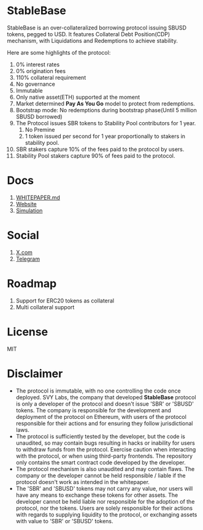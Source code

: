 # StableBase

StableBase is an over-collateralized borrowing protocol issuing SBUSD tokens, pegged to USD. It features Collateral Debt Position(CDP) mechanism, with Liquidations and Redemptions to achieve stability. 

Here are some highlights of the protocol:

1. 0% interest rates
2. 0% origination fees
3. 110% collateral requirement
4. No governance
5. Immutable
6. Only native asset(ETH) supported at the moment
7. Market determined **Pay As You Go** model to protect from redemptions.
8. Bootstrap mode: No redemptions during bootstrap phase(Until 5 million SBUSD borrowed)
10. The Protocol issues SBR tokens to Stability Pool contributors for 1 year.
    1. No Premine
    2. 1 token issued per second for 1 year proportionally to stakers in stability pool.
11. SBR stakers capture 10% of the fees paid to the protocol by users.
12. Stability Pool stakers capture 90% of fees paid to the protocol.

# Docs

1. [WHITEPAPER.md](./WHITEPAPER.md)
2. [Website](https://stablebase.org)
3. [Simulation](./scripts/simulate.js)

# Social
1. [X.com](https://x.com/stablebase_org)
2. [Telegram](https://t.me/stablebase_org)

# Roadmap
1. Support for ERC20 tokens as collateral
2. Multi collateral support

# License
MIT

# Disclaimer
- The protocol is immutable, with no one controlling the code once deployed. SVY Labs, the company that developed **StableBase** protocol is only a developer of the protocol and doesn't issue 'SBR' or 'SBUSD' tokens. The company is responsible for the development and deployment of the protocol on Ethereum, with users of the protocol responsible for their actions and for ensuring they follow jurisdictional laws.
- The protocol is sufficiently tested by the developer, but the code is unaudited, so may contain bugs resulting in hacks or inability for users to withdraw funds from the protocol. Exercise caution when interacting with the protocol, or when using third-party frontends. The repository only contains the smart contract code developed by the developer.
- The protocol mechanism is also unaudited and may contain flaws. The company or the developer cannot be held responsible / liable if the protocol doesn't work as intended in the whitepaper.
- The 'SBR' and 'SBUSD' tokens may not carry any value, nor users will have any means to exchange these tokens for other assets. The developer cannot be held liable nor responsible for the adoption of the protocol, nor the tokens. Users are solely responsible for their actions with regards to supplying liquidity to the protocol, or exchanging assets with value to 'SBR' or 'SBUSD' tokens.
